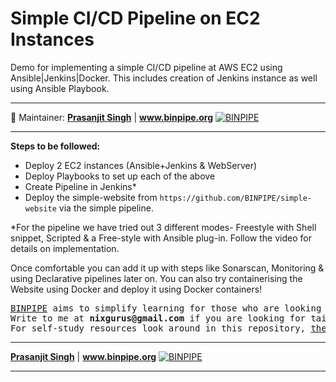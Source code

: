 Simple CI/CD Pipeline on EC2 Instances
======

Demo for implementing a simple CI/CD pipeline at AWS EC2 using Ansible|Jenkins|Docker. This includes creation of Jenkins instance as well using Ansible Playbook.
___
:ledger: Maintainer: **[Prasanjit Singh](https://www.linkedin.com/in/prasanjit-singh)** | **www.binpipe.org**   [![BINPIPE](https://img.shields.io/badge/YouTube-red.svg)](https://www.youtube.com/channel/UCPTgt4Wo0MAnuzNEEZlk90A)
___

**Steps to be followed:**

- Deploy 2 EC2 instances (Ansible+Jenkins & WebServer)
- Deploy Playbooks to set up each of the above
- Create Pipeline in Jenkins*
- Deploy the simple-website from `https://github.com/BINPIPE/simple-website` via the simple pipeline.

*For the pipeline we have tried out 3 different modes- Freestyle with Shell snippet, Scripted & a Free-style with Ansible plug-in. Follow the video for details on implementation.

Once comfortable you can add it up with steps like Sonarscan, Monitoring & using Declarative pipelines later on. You can also try containerising the Website using Docker and deploy it using Docker containers!

<pre>
<a href="https://www.binpipe.org">BINPIPE</a> aims to simplify learning for those who are looking to make a foothold in the industry. 
Write to me at <b>nixgurus@gmail.com</b> if you are looking for tailor-made training sessions. 
For self-study resources look around in this repository, <a href="https://www.binpipe.org">the Binpipe Blog</a> and <a href="https://www.youtube.com/channel/UCPTgt4Wo0MAnuzNEEZlk90A">Youtube Channel</a>.
</pre>
___
**[Prasanjit Singh](https://www.linkedin.com/in/prasanjit-singh)** | **www.binpipe.org**
[![BINPIPE](https://img.shields.io/badge/YouTube-red.svg)](https://www.youtube.com/channel/UCPTgt4Wo0MAnuzNEEZlk90A)
___
